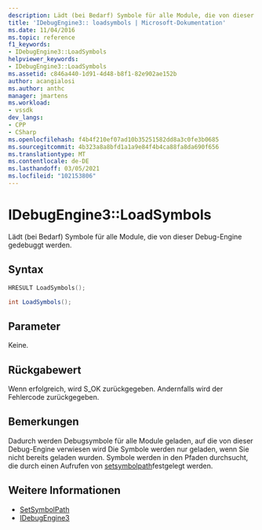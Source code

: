 ```yaml
---
description: Lädt (bei Bedarf) Symbole für alle Module, die von dieser Debug-Engine gedebuggt werden.
title: 'IDebugEngine3:: loadsymbols | Microsoft-Dokumentation'
ms.date: 11/04/2016
ms.topic: reference
f1_keywords:
- IDebugEngine3::LoadSymbols
helpviewer_keywords:
- IDebugEngine3::LoadSymbols
ms.assetid: c846a440-1d91-4d48-b8f1-82e902ae152b
author: acangialosi
ms.author: anthc
manager: jmartens
ms.workload:
- vssdk
dev_langs:
- CPP
- CSharp
ms.openlocfilehash: f4b4f210ef07ad10b35251582dd8a3c0fe3b0685
ms.sourcegitcommit: 4b323a8a8bfd1a1a9e84f4b4ca88fa8da690f656
ms.translationtype: MT
ms.contentlocale: de-DE
ms.lasthandoff: 03/05/2021
ms.locfileid: "102153806"
---
```

# <a name="idebugengine3loadsymbols"></a>IDebugEngine3::LoadSymbols
Lädt (bei Bedarf) Symbole für alle Module, die von dieser Debug-Engine gedebuggt werden.

## <a name="syntax"></a>Syntax

```cpp
HRESULT LoadSymbols();
```

```csharp
int LoadSymbols();
```

## <a name="parameters"></a>Parameter
 Keine.

## <a name="return-value"></a>Rückgabewert
 Wenn erfolgreich, wird S_OK zurückgegeben. Andernfalls wird der Fehlercode zurückgegeben.

## <a name="remarks"></a>Bemerkungen
 Dadurch werden Debugsymbole für alle Module geladen, auf die von dieser Debug-Engine verwiesen wird Die Symbole werden nur geladen, wenn Sie nicht bereits geladen wurden. Symbole werden in den Pfaden durchsucht, die durch einen Aufrufen von [setsymbolpath](../../../extensibility/debugger/reference/idebugengine3-setsymbolpath.md)festgelegt werden.

## <a name="see-also"></a>Weitere Informationen
- [SetSymbolPath](../../../extensibility/debugger/reference/idebugengine3-setsymbolpath.md)
- [IDebugEngine3](../../../extensibility/debugger/reference/idebugengine3.md)
